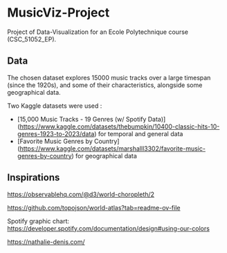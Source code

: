 # MusicViz-Project

Project of Data-Visualization for an Ecole Polytechnique course (CSC_51052_EP).

## Data

The chosen dataset explores 15000 music tracks over a large timespan (since the 1920s), and some of their characteristics, alongside some geographical data.

Two Kaggle datasets were used : 
- [15,000 Music Tracks - 19 Genres (w/ Spotify Data)] (https://www.kaggle.com/datasets/thebumpkin/10400-classic-hits-10-genres-1923-to-2023/data) for temporal and general data
- [Favorite Music Genres by Country] (https://www.kaggle.com/datasets/marshalll3302/favorite-music-genres-by-country) for geographical data

## Inspirations

https://observablehq.com/@d3/world-choropleth/2

https://github.com/topojson/world-atlas?tab=readme-ov-file


Spotify graphic chart:
https://developer.spotify.com/documentation/design#using-our-colors

https://nathalie-denis.com/